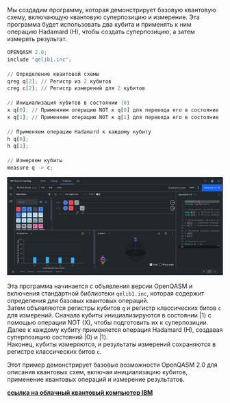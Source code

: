 Мы создадим программу, которая демонстрирует базовую квантовую схему, включающую квантовую суперпозицию и измерение. Эта программа будет использовать два кубита и применять к ним операцию Hadamard (H), чтобы создать суперпозицию, а затем измерять результат.

```python
OPENQASM 2.0;
include "qelib1.inc";

// Определение квантовой схемы
qreg q[2]; // Регистр из 2 кубитов
creg c[2]; // Регистр измерений для 2 кубитов

// Инициализация кубитов в состоянии |0⟩
x q[0]; // Применяем операцию NOT к q[0] для перевода его в состояние |1⟩
x q[1]; // Применяем операцию NOT к q[1] для перевода его в состояние |1⟩

// Применяем операцию Hadamard к каждому кубиту
h q[0];
h q[1];

// Измеряем кубиты
measure q -> c;
```

![](image/image.png)

Эта программа начинается с объявления версии OpenQASM и включения стандартной библиотеки `qelib1.inc`, которая содержит определения для базовых квантовых операций.  
Затем объявляются регистры кубитов `q` и регистр классических битов `c` для измерений. Сначала кубиты инициализируются в состоянии |1⟩ с помощью операции NOT (X), чтобы подготовить их к суперпозиции. Далее к каждому кубиту применяется операция Hadamard (H), создавая суперпозицию состояний |0⟩ и |1⟩.  
Наконец, кубиты измеряются, и результаты измерений сохраняются в регистре классических битов `c`.

Этот пример демонстрирует базовые возможности OpenQASM 2.0 для описания квантовых схем, включая инициализацию кубитов, применение квантовых операций и измерение результатов.

[**ссылка на облачный квантовый компьютер IBM**](https://quantum.ibm.com)